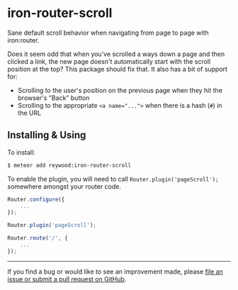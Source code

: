 # iron-router-scroll

Sane default scroll behavior when navigating from page to page with iron:router.

Does it seem odd that when you've scrolled a ways down a page and then clicked a link, the new page doesn't automatically start with the scroll position at the top? This package should fix that. It also has a bit of support for:

* Scrolling to the user's position on the previous page when they hit the browser's "Back" button
* Scrolling to the appropriate `<a name="...">` when there is a hash (`#`) in the URL

## Installing & Using

To install:

```sh
$ meteor add reywood:iron-router-scroll
```

To enable the plugin, you will need to call `Router.plugin('pageScroll');` somewhere amongst your router code.

```javascript
Router.configure({
    ...
});

Router.plugin('pageScroll');

Router.route('/', {
    ...
});
```

--------------------------------------------------------

If you find a bug or would like to see an improvement made, please [file an issue or submit a pull request on GitHub](https://github.com/reywood/meteor-iron-router-scroll/issues).
